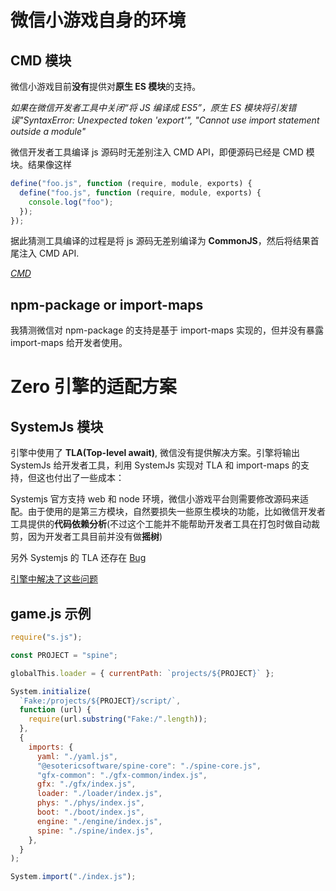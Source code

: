 # 微信小游戏自身的环境

## CMD 模块

微信小游戏目前**没有**提供对**原生 ES 模块**的支持。

_如果在微信开发者工具中关闭“将 JS 编译成 ES5”，原生 ES 模块将引发错误"SyntaxError: Unexpected token 'export'", "Cannot use import statement outside a module"_

微信开发者工具编译 js 源码时无差别注入 CMD API，即便源码已经是 CMD 模块。结果像这样

```js
define("foo.js", function (require, module, exports) {
  define("foo.js", function (require, module, exports) {
    console.log("foo");
  });
});
```

据此猜测工具编译的过程是将 js 源码无差别编译为 **CommonJS**，然后将结果首尾注入 CMD API.

_[CMD](https://github.com/cmdjs/specification/blob/master/draft/module.md)_

## npm-package or import-maps

我猜测微信对 npm-package 的支持是基于 import-maps 实现的，但并没有暴露 import-maps 给开发者使用。

# Zero 引擎的适配方案

## SystemJs 模块

引擎中使用了 **TLA(Top-level await)**, 微信没有提供解决方案。引擎将输出 SystemJs 给开发者工具，利用 SystemJs 实现对 TLA 和 import-maps 的支持，但这也付出了一些成本：

Systemjs 官方支持 web 和 node 环境，微信小游戏平台则需要修改源码来适配。由于使用的是第三方模块，自然要损失一些原生模块的功能，比如微信开发者工具提供的**代码依赖分析**(不过这个工能并不能帮助开发者工具在打包时做自动裁剪，因为开发者工具目前并没有做**摇树**)

另外 Systemjs 的 TLA 还存在 [Bug](https://github.com/systemjs/systemjs/pull/2402)

[引擎中解决了这些问题](s.js)

## game.js 示例

```js
require("s.js");

const PROJECT = "spine";

globalThis.loader = { currentPath: `projects/${PROJECT}` };

System.initialize(
  `Fake:/projects/${PROJECT}/script/`,
  function (url) {
    require(url.substring("Fake:/".length));
  },
  {
    imports: {
      yaml: "./yaml.js",
      "@esotericsoftware/spine-core": "./spine-core.js",
      "gfx-common": "./gfx-common/index.js",
      gfx: "./gfx/index.js",
      loader: "./loader/index.js",
      phys: "./phys/index.js",
      boot: "./boot/index.js",
      engine: "./engine/index.js",
      spine: "./spine/index.js",
    },
  }
);

System.import("./index.js");
```
